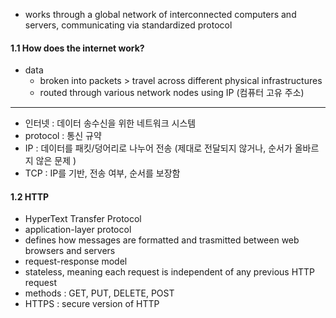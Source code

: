 * works through a global network of interconnected computers and servers, communicating via standardized protocol
#### 1.1 How does the internet work?
* data
	* broken into packets > travel across different physical infrastructures
	* routed through various network nodes using IP (컴퓨터 고유 주소)
--------------------------------------------------------------------------
* 인터넷 : 데이터 송수신을 위한 네트워크 시스템
* protocol : 통신 규약
* IP : 데이터를 패킷/덩어리로 나누어 전송 (제대로 전달되지 않거나, 순서가 올바르지 않은 문제 )
* TCP : IP를 기반, 전송 여부, 순서를 보장함
#### 1.2 HTTP
* HyperText Transfer Protocol
* application-layer protocol
* defines how messages are formatted and trasmitted between web browsers and servers
* request-response model
* stateless, meaning each request is independent of any previous HTTP request
* methods : GET, PUT, DELETE, POST
* HTTPS : secure version of HTTP